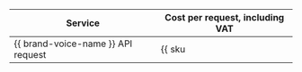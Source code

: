 | Service | Cost per request, including VAT |
| ----- | ----- |
| {{ brand-voice-name }} API request | {{ sku|KZT|ai.speech.tts.dialogue_platform|string }} |
